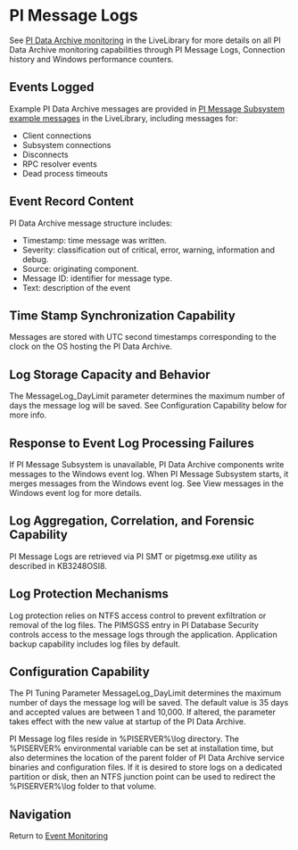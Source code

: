 # PI Message Logs

See [PI Data Archive monitoring](https://livelibrary.osisoft.com/LiveLibrary/content/en/server-v10/GUID-291E3F6E-A950-4333-862A-21869C9F51B8) in the LiveLibrary for more details on all PI Data Archive monitoring capabilities through PI Message Logs, Connection history and Windows performance counters.

## Events Logged
Example PI Data Archive messages are provided in [PI Message Subsystem example messages](https://livelibrary.osisoft.com/LiveLibrary/content/en/server-v10/GUID-B9BE9843-3EA0-473E-828B-5B22C095CB92) in the LiveLibrary, including messages for:  
- Client connections
- Subsystem connections
- Disconnects
- RPC resolver events
- Dead process timeouts

## Event Record Content
PI Data Archive message structure includes:
- Timestamp: time message was written.
- Severity: classification out of critical, error, warning, information and debug.
- Source: originating component. 
- Message ID: identifier for message type.
- Text: description of the event

## Time Stamp Synchronization Capability
Messages are stored with UTC second timestamps corresponding to the clock on the OS hosting the PI Data Archive. 

## Log Storage Capacity and Behavior
The MessageLog_DayLimit parameter determines the maximum number of days the message log will be saved. See Configuration Capability below for more info. 

## Response to Event Log Processing Failures
If PI Message Subsystem is unavailable, PI Data Archive components write messages to the Windows event log.  When PI Message Subsystem starts, it merges messages from the Windows event log.  See View messages in the Windows event log for more details.

## Log Aggregation, Correlation, and Forensic Capability
PI Message Logs are retrieved via PI SMT or pigetmsg.exe utility as described in KB3248OSI8.

## Log Protection Mechanisms
Log protection relies on NTFS access control to prevent exfiltration or removal of the log files. The PIMSGSS entry in PI Database Security controls access to the message logs through the application. Application backup capability includes log files by default.

## Configuration Capability
The PI Tuning Parameter MessageLog_DayLimit determines the maximum number of days the message log will be saved.  The default value is 35 days and accepted values are between 1 and 10,000.  If altered, the parameter takes effect with the new value at startup of the PI Data Archive.

PI Message log files reside in %PISERVER%\log directory.  The %PISERVER% environmental variable can be set at installation time, but also determines the location of the parent folder of PI Data Archive service binaries and configuration files.  If it is desired to store logs on a dedicated partition or disk, then an NTFS junction point can be used to redirect the %PISERVER%\log folder to that volume.

## Navigation
Return to [Event Monitoring](../(7)%20Event%20Monitoring.md)